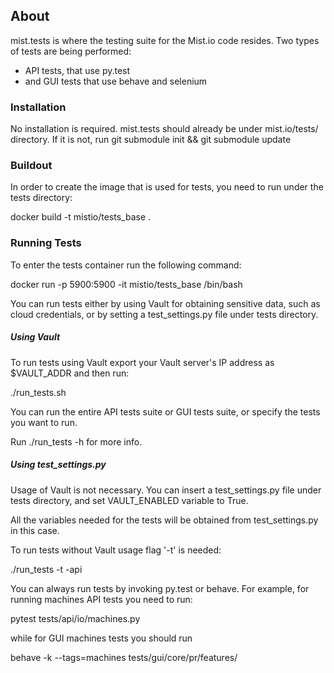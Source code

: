 ## About
mist.tests is where the testing suite for the Mist.io code resides. Two types of tests are being performed:

- API tests, that use py.test
- and GUI tests that use behave and selenium

### Installation

No installation is required. mist.tests should already be under mist.io/tests/ directory. If it is not, run git submodule init && git submodule update

### Buildout

In order to create the image that is used for tests, you need to run under the tests directory:

docker build -t mistio/tests_base .

### Running Tests

To enter the tests container run the following command:

docker run -p 5900:5900 -it mistio/tests_base /bin/bash

You can run tests either by using Vault for obtaining sensitive data, such as cloud credentials, or by setting a test_settings.py file under tests directory.

##### Using Vault

To run tests using Vault export your Vault server's IP address as $VAULT_ADDR and then run:

./run_tests.sh

You can run the entire API tests suite or GUI tests suite, or specify the tests you want to run.

Run ./run_tests -h for more info.

##### Using test_settings.py

Usage of Vault is not necessary. You can insert a test_settings.py file under tests directory, and set VAULT_ENABLED variable to True.

All the variables needed for the tests will be obtained from test_settings.py in this case.

To run tests without Vault usage flag '-t' is needed:

./run_tests -t -api


You can always run tests by invoking py.test or behave. For example, for running machines API tests you need to run:

pytest tests/api/io/machines.py

while for GUI machines tests you should run

behave -k --tags=machines tests/gui/core/pr/features/
